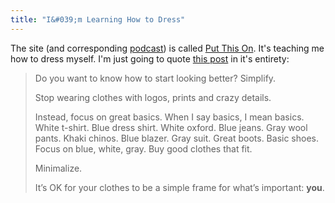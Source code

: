 ```yaml
---
title: "I&#039;m Learning How to Dress"
---
```

<p>The site (and corresponding <a href="http://itunes.apple.com/WebObjects/MZStore.woa/wa/viewPodcast?id=338552753">podcast</a>) is called <a href="http://putthison.com">Put This On</a>.  It's teaching me how to dress myself.  I'm just going to quote <a href="http://putthison.com/post/811624289/start-by-simplifying">this post</a> in it's entirety:</p>
<blockquote><p>Do you want to know how to start looking better?  Simplify.</p>
<p>Stop wearing clothes with logos, prints and crazy details.</p>
<p>Instead, focus on great basics.  When I say basics, I mean basics.  White t-shirt.  Blue dress shirt.  White oxford.  Blue jeans.  Gray wool pants.  Khaki chinos.  Blue blazer.  Gray suit.  Great boots.  Basic shoes.  Focus on blue, white, gray.  Buy good clothes that fit.</p>
<p>Minimalize.</p>
<p>It’s OK for your clothes to be a simple frame for what’s important: <strong>you</strong>.</p></blockquote>
